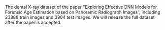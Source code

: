 The dental X-ray dataset of the paper "Exploring Effective DNN Models for Forensic Age Estimation based on Panoramic Radiograph Images", including 23888 train images and 3904 test images. 
We will release the full dataset after the paper is accepted. 
